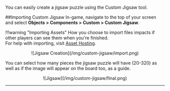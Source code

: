 You can easily create a jigsaw puzzle using the Custom Jigsaw tool.

##Importing Custom Jigsaw
In-game, navigate to the top of your screen and select **Objects > Components > Custom > Custom Jigsaw**.

!!!warning "Importing Assets"
    How you choose to import files impacts if other players can see them when you're finished.<br>For help with importing, visit [Asset Hosting](asset-hosting).

<center>![Jigsaw Creation](/img/custom-jigsaw/import.png)</center>

You can select how many pieces the jigsaw puzzle will have (20-320) as well as if the image will appear on the board too, as a guide.

<center>![Jigsaw](/img/custom-jigsaw/final.png)</center>

---
